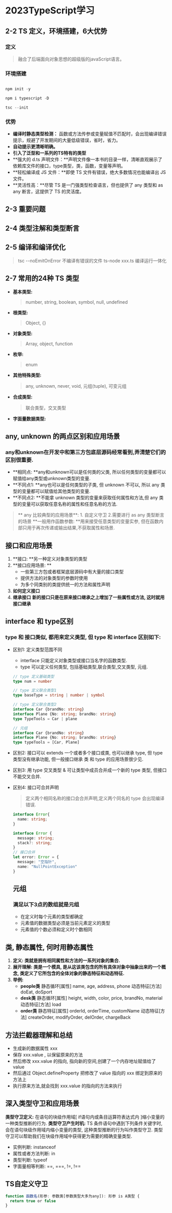 # 2023TypeScript学习
## 2-2 TS 定义，环境搭建，6大优势
### 定义
> 融合了后端面向对象思想的超级版的javaScript语言。
### 环境搭建
``` typescript

npm init -y

npm i typescript -D

tsc --init

```

### 优势
- **编译时静态类型检测：** 函数或方法传参或变量赋值不匹配时，会出现编译错误提示，规避了开发期间的大量低级错误，省时，省力。
- **自动提示更清晰明确。**
- **引入了泛型和一系列的TS特有的类型**
- **强大的 d.ts 声明文件：**声明文件像一本书的目录一样，清晰直观展示了依赖库文件的接口，type类型，类，函数，变量等声明。
- **轻松编译成 JS 文件：**即使 TS 文件有错误，绝大多数情况也能编译出 JS 文件。
- **灵活性高：**尽管 TS 是一门强类型检查语言，但也提供了 any 类型和 as any 断言，这提供了 TS 的灵活度。

## 2-3 重要问题
## 2-4 类型注解和类型断言
## 2-5 编译和编译优化
> tsc --noEmitOnError  不编译有错误的文件
> ts-node xxx.ts       编译运行一体化

## 2-7 常用的24种 TS 类型
- **基本类型:**
  > number, string, boolean, symbol, null, undefined
- **根类型:**
  > Object, {}
- **对象类型:**
  > Array, object, function
- **枚举:**
  > enum
- **其他特殊类型:**
  > any, unknown, never, void, 元组(tuple), 可变元组
- **合成类型:**
  > 联合类型，交叉类型
- **字面量数据类型:**

## any, unknown 的两点区别和应用场景
### any和unknown在开发中和第三方包底层源码经常看到,弄清楚它们的区别很重要.
- **相同点: **any和unknown可以是任何类的父类, 所以任何类型的变量都可以赋值给any类型或unknown类型的变量.
- **不同点1: **any也可以是任何类型的子类, 但 unknown 不可以, 所以 any 类型的变量都可以赋值给其他类型的变量.
- **不同点2: **不能拿 unknown 类型的变量来获取任何属性和方法,但 any 类型的变量可以获取任意名称的属性和任意名称的方法.
> ** any 比较典型的应用场景**: 1. 自定义守卫 2.需要进行 as any 类型断言的场景
> **一般用作函数参数: **用来接受任意类型的变量实参, 但在函数内部只用于再次传递或输出结果,不获取属性和场景.
  
## 接口和应用场景
1. **接口: **另一种定义对象类型的类型
2. **接口应用场景: **
   - 一些第三方包或者框架底层源码中有大量的接口类型
   - 提供方法的对象类型的参数时使用
   - 为多个同类别的类提供统一的方法和属性声明
3. **如何定义接口**
4. **继承接口**
**新的接口只是在原来接口继承之上增加了一些属性或方法, 这时就用接口继承**

## interface 和 type区别
### type 和 接口类似, 都用来定义类型, 但 type 和 interface 区别如下:
- 区别1: 定义类型范围不同
  - interface 只能定义对象类型或接口当名字的函数类型.
  - type 可以定义任何类型, 包括基础类型,联合类型,交叉类型, 元组.
  ```typescript
  // type 定义基础类型
  type num = number

  // type 定义联合类型1
  type baseType = string | number | symbol

  // type 定义联合类型2
  interface Car {brandNo: string}
  interface Plane {No: string; brandNo: string}
  type TypeTools = Car | plane

  // 元组
  interface Car {brandNo: string}
  interface Plane {No: string; brandNo: string}
  type typeTools = [Car, Plane]
  ```
- 区别2: 接口可以 extends 一个或者多个接口或类, 也可以继承 type, 但 type 类型没有继承功能, 但一般接口继承 类 和 type 的应用场景很少见.
- 区别3: 用 type 交叉类型 & 可让类型中成员合并成一个新的 type 类型, 但接口不能交叉合并.
- 区别4: 接口可合并声明
  > 定义两个相同名称的接口会合并声明,定义两个同名的 type 会出现编译错误.
  ``` typescript
  interface Error{
    name: string;
  }

  interface Error {
    message: string;
    stack?: string;
  }
  // 接口合并
  let error: Error = {
    message: "空指针",
    name: "NullPointException"
  }
  ```

  ## 元组
  ### 满足以下3点的数组就是元组
  - 在定义时每个元素的类型都确定
  - 元素值的数据类型必须是当前元素定义的类型
  - 元素值的个数必须和定义时个数相同

## 类, 静态属性, 何时用静态属性
1. **定义: 类就是拥有相同属性和方法的一系列对象的集合.**
2. **展开理解: 类是一个模具, 是从这该类包含的所有具体对象中抽象出来的一个概念, 类定义了它所包含的全体对象的静态特征和动态特征.**
3. **举例:**
   - **people类**
  静态循环[属性] name, age, address, phone
  动态特征[方法] doEat, doSport
   - **desk类**
  静态循环[属性] height, width, color, price, brandNo, material
  动态特征[方法] load
   - **order类**
  静态特征[属性] orderId, orderTime, customName
  动态特征[方法] createOrder, modifyOrder, delOrder, chargeBack

## 方法拦截器理解和总结
- 生成新的数据属性 xxx
- 保存 xxx.value , 以保留原来的方法
- 然后修改 xxx.value 的指向, 指向新的空间,创建了一个内存地址赋值给了value
- 然后通过 Object.defineProperty 把修改了 value 指向的 xxx 绑定到原来的方法上
- 执行原来方法,就会找到 xxx.value 的指向的方法来执行

## 深入类型守卫和应用场景
**类型守卫定义:** 在语句的块级作用域[ if语句内或条目运算符表达式内 ]缩小变量的一种类型推断的行为.
**类型守卫产生时机:** TS 条件语句中遇到下列条件关键字时, 会在语句块级作用域内缩小变量的类型, 这种类型推断的行为叫作类型守卫. 类型守卫可以帮助我们在块级作用域中获得更为需要的精确变量类型.
+ 实例判断: instanceof
+ 属性或者方法判断: in
+ 类型判断: typeof
+ 字面量相等判断: ==, ===, !=, !==

## TS自定义守卫
```javascript
function 函数名(形参: 参数类[参数类型大多为any]): 形参 is A类型 {
  return true or false
}
```